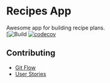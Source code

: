 # Recipes App

Awesome app for building recipe plans.\
[![Build](https://github.com/mobileappdevhm20/team-project-team_5/workflows/Build/badge.svg)
[![codecov](https://codecov.io/gh/mobileappdevhm20/team-project-team_5/branch/master/graph/badge.svg)](https://codecov.io/gh/mobileappdevhm20/team-project-team_5)

## Contributing

* [Git Flow](https://www.atlassian.com/git/tutorials/comparing-workflows/gitflow-workflow)
* [User Stories](https://www.agilealliance.org/glossary/user-story-template/)

